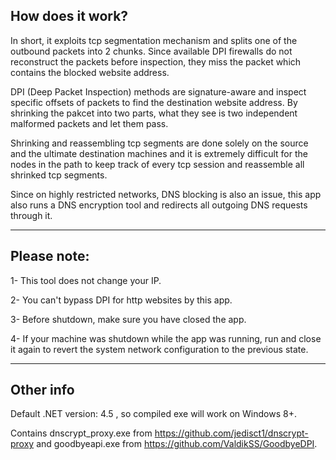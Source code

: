 How does it work?
-----------------

In short, it exploits tcp segmentation mechanism and splits one of the outbound packets into 2 chunks. Since available DPI firewalls do not reconstruct the packets before inspection, they miss the packet which contains the blocked website address.

DPI (Deep Packet Inspection) methods are signature-aware and inspect specific offsets of packets to find the destination website address. By shrinking the pakcet into two parts, what they see is two independent malformed packets and let them pass.

Shrinking and reassembling tcp segments are done solely on the source and the ultimate destination machines and it is extremely difficult for the nodes in the path to keep track of every tcp session and reassemble all shrinked tcp segments.

Since on highly restricted networks, DNS blocking is also an issue, this app also runs a DNS encryption tool and redirects all outgoing DNS requests through it.

--------------------------------------------------

Please note:
------------

1- This tool does not change your IP.

2- You can't bypass DPI for http websites by this app.

3- Before shutdown, make sure you have closed the app.

4- If your machine was shutdown while the app was running, run and close it again to revert the system network configuration to the previous state.


--------------------------------------------------

Other info
----------

Default .NET version: 4.5 , so compiled exe will work on Windows 8+.

Contains dnscrypt_proxy.exe from https://github.com/jedisct1/dnscrypt-proxy and goodbyeapi.exe from https://github.com/ValdikSS/GoodbyeDPI.


